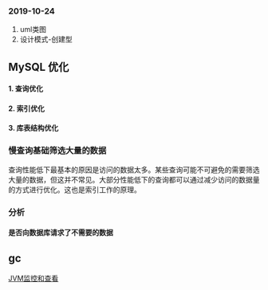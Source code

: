 ### 2019-10-24
1. uml类图
2. 设计模式-创建型

## MySQL 优化

#### 1. 查询优化
#### 2. 索引优化
#### 3. 库表结构优化

### 慢查询基础筛选大量的数据
查询性能低下最基本的原因是访问的数据太多。某些查询可能不可避免的需要筛选大量的数据，但这并不常见。大部分性能低下的查询都可以通过减少访问的数据量的方式进行优化。这也是索引工作的原理。

### 分析

#### 是否向数据库请求了不需要的数据

## gc

[JVM监控和查看](http://blog.51niux.com/?id=219)


